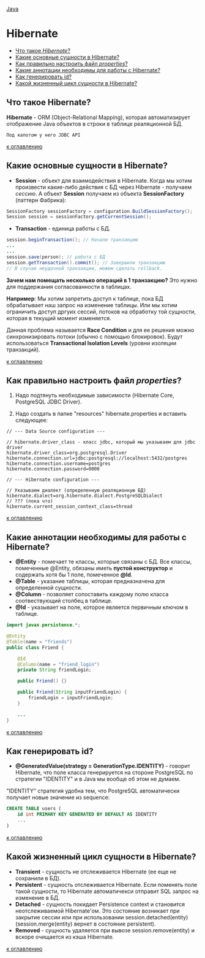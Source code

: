 [Java](README.md)

# Hibernate
  - [Что такое _Hibernate_?](#что-такое-hibernate)
  - [Какие основные сущности в Hibernate?](#какие-основные-сущности-в-hibernate)
  - [Как правильно настроить файл _properties_?](#как-правильно-настроить-файл-properties)
  - [Какие аннотации необходимы для работы с Hibernate?](#какие-аннотации-необходимы-для-работы-с-hibernate)
  - [Как генерировать id?](#как-генерировать-id)
  - [Какой жизненный цикл сущности в Hibernate?](#какой-жизненный-цикл-сущности-в-hibernate)

## Что такое Hibernate?
__Hibernate__ - ORM (Object-Relational Mapping), которая автоматизирует отображение Java объектов в строки в таблице реаляционной БД. 

`Под капотом у него JDBC API`

[к оглавлению](#Hibernate)

## Какие основные сущности в Hibernate?
+ __Session__ - объект для взаимодействия в Hibernate. Когда мы хотим произвести какие-либо действия с БД через  Hibernate - получаем _сессию_. А объект __Session__ получаем из объекта __SessionFactory__ (паттерн Фабрика):
```java
SessionFactory sessionFactory = configuration.BuildSessionFactory();
Session session = sessionFactory.getCurrentSession();
``` 

+ __Transaction__ - единица работы с БД.
```java
session.beginTransaction(); // Начали транзакцию
...
...
session.save(person); // работа с БД
session.getTransaction().commit(); // Завершили транзакцию
// В случае неудачной транзакции, можем сделать rollback.
```

__Зачем нам помещать несколько операций в 1 транзакцию?__
Это нужно для поддержания согласованности в таблицах. 

__Например__: Мы хотим запретить доступ к таблице, пока БД обрабатывает наш запрос на изменение таблицы. Или мы хотим ограничить доступ дргуих сессий, потоков на обработку той сущности, которая в текущий момент изменяется.

Данная проблема называется __Race Condition__ и для ее решения можно синхронизировать потоки (обычно с помощью блокировок). Будут использоваться __Тransactional Isolation Levels__ (уровни изоляции транзакций).

[к оглавлению](#Hibernate)

## Как правильно настроить файл _properties_?
1) Надо подтянуть необходимые зависимости (Hibernate Core, PostgreSQL JDBC Driver).

2) Надо создать в папке "resources" hibernate.properties и вставить следующее:
```
// --- Data Source configuration ---

// hibernate.driver_class - класс jdbc, который мы указываем для jdbc driver
hibernate.driver_class=org.postgresql.Driver
hibernate.connection.url=jdbc:postgresql://localhost:5432/postgres
hibernate.connection.username=postgres
hibernate.connection.password=0000

// --- Hibernate configuration ---

// Указываем диалект (определенную реаляционную БД)
hibernate.dialect=org.hibernate.dialect.PostgreSQLDialect
// ??? (пока что)
hibernate.current_session_context_class=thread
```

[к оглавлению](#Hibernate)

## Какие аннотации необходимы для работы с Hibernate?
+ __@Entity__ - помечает те классы, которые связаны с БД.
Все классы, помеченные @Entity, обязаны иметь __пустой конструктор__ и содержать хотя бы 1 поле, помеченное __@Id__.
+ __@Table__ - указание таблицы, которая предназначена для определенной сущности.
+ __@Column__ - позволяет сопоставить каждому полю класса соотвествующий столбец в таблице.
+ __@Id__ - указывает на поле, которое является первичным ключом в таблице.
 
```java
import javax.persistence.*;

@Entity
@Table(name = "friends")
public class Friend {

    @Id
    @Column(name = "friend_login")
    private String friendLogin;

    public Friend() {}

    public Friend(String inputFriendLogin) {
        friendLogin = inputFriendLogin;
    }

    ...
}
```

[к оглавлению](#Hibernate)

## Как генерировать id?
+ __@GeneratedValue(strategy = GenerationType.IDENTITY)__ - говорит Hibernate, что поле класса генерируется на стороне PostgreSQL по стратегии "IDENTITY" и в Java мы вообще об этом не думаем.

"IDENTITY" стратегия удобна тем, что PostgreSQL автоматически получает новые значение из sequence:
```sql
CREATE TABLE users (
    id int PRIMARY KEY GENERATED BY DEFAULT AS IDENTITY
    ...
)
```

[к оглавлению](#Hibernate)

## Какой жизненный цикл сущности в Hibernate?
+ __Transient__ - сущность не отслеживается Hibernate (ее еще не сохранили в БД).
+ __Persistent__ - сущность отслеживается Hibernate. Если поменять поле такой сущности, то Hibernate автоматичекси отправит SQL запрос на изменение в БД.
+ __Detached__ - сущность покидает Persistence context и становится неотслеживаемой Hibernate'ом. Это состояние возникает при закрытие сессии или при использовании session.detached(entity) (session.merge(entity) вернет в состояние persistent).
+ __Removed__ -  сущность удаляется при вывозе session.remove(entity) и вскоре очищается из кэша Hibernate.

[к оглавлению](#Hibernate)
